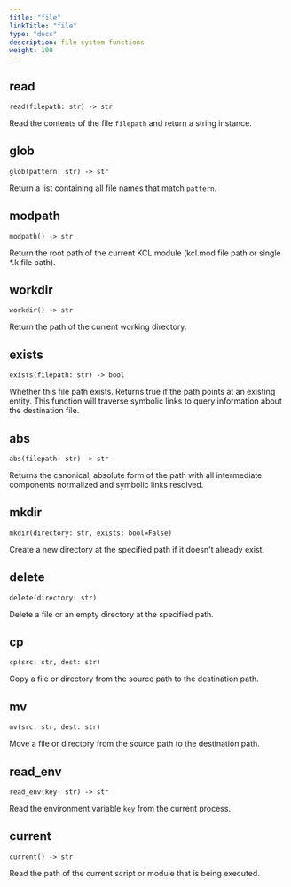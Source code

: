 ```yaml
---
title: "file"
linkTitle: "file"
type: "docs"
description: file system functions
weight: 100
---
```


## read

`read(filepath: str) -> str`

Read the contents of the file `filepath` and return a string instance.

## glob

`glob(pattern: str) -> str`

Return a list containing all file names that match `pattern`.

## modpath

`modpath() -> str`

Return the root path of the current KCL module (kcl.mod file path or single \*.k file path).

## workdir

`workdir() -> str`

Return the path of the current working directory.

## exists

`exists(filepath: str) -> bool`

Whether this file path exists. Returns true if the path points at an existing entity. This function will traverse symbolic links to query information about the destination file.

## abs

`abs(filepath: str) -> str`

Returns the canonical, absolute form of the path with all intermediate components normalized and symbolic links resolved.

## mkdir

`mkdir(directory: str, exists: bool=False)`

Create a new directory at the specified path if it doesn't already exist.

## delete

`delete(directory: str)`

Delete a file or an empty directory at the specified path.

## cp

`cp(src: str, dest: str)`

Copy a file or directory from the source path to the destination path.

## mv

`mv(src: str, dest: str)`

Move a file or directory from the source path to the destination path.

## read_env

`read_env(key: str) -> str`

Read the environment variable `key` from the current process.

## current

`current() -> str`

Read the path of the current script or module that is being executed.
